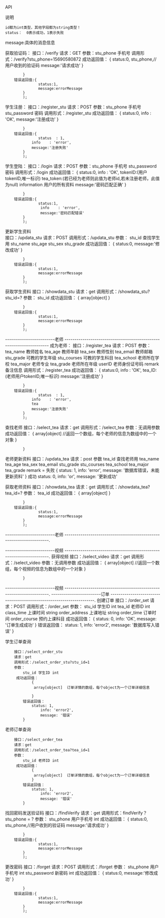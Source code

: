 API

说明


    id都为int类型，其他字段都为string类型！
    status：  0表示成功，1表示失败
   message:具体的消息信息


获取验证码：
        接口：/verify
        请求：GET
        参数：stu_phone   手机号
        调用形式：/verify?stu_phone=15690580872
        成功返回值：
                {
                    status:0,
                    stu_phone,//用户收到的验证码
                    message:'请求成功'
                }
              
            }
        错误返回值:{
                   status:1,
                   message:errorMessage
            }    
            );




学生注册：
        接口：/register_stu
        请求：POST
        参数：stu_phone  手机号
             stu_password  密码
        调用形式：/register_stu
        成功返回值：
                {
                    status:0,
                    info    : 'OK',
                    message:'注册成功'
                }
              
            }
        错误返回值:{
                   status  : 1,
                info    : 'error',
                message:'注册失败'
            }    
            );          


学生登陆：
        接口：/login
        请求：POST
        参数：stu_phone  手机号
             stu_password  密码
        调用形式：/login
        成功返回值：
                {
                    status:0,
                    info    : 'OK',
                    tokenID:(用户tokenID,唯一标识)
                    tea_token:(若已经为老师则此值为老师id,若未注册老师，此值为null)
                     information 用户的所有资料
                    message:'密码匹配正确'
                }
              
            }
        错误返回值:{
                   status:1,
                    info    : 'error',
                    message:'密码匹配错误'
            }    
            );  
更新学生资料    
接口：/updata_stu
        请求：POST
        调用形式：/updata_stu
        参数：
         stu_id  查找学生用
         stu_name
         stu_age 
         stu_sex 
         stu_grade 
          成功返回值：
                {
                    status:0,
                    message:'修改成功'
                }
              
            }
        错误返回值:{
                   status:1,
                   message:errorMessage
            }    
            );

获取学生资料
接口：/showdata_stu
        请求：get
        调用形式：/showdata_stu?stu_id=?
        参数：
            stu_id
          成功返回值：
                {
                     array[object]
                }
              
            }
        错误返回值:{
                   status:1,
                   message:errorMessage
            }    
            );
-------------------------老师 ----------------------------------------------------------------------
成为老师：
        接口：/register_tea
        请求：POST
        参数：tea_name  教师姓名
             tea_age  教师年龄
             tea_sex  教师性别
             tea_email  教师邮箱
             stu_grade   可教的学生年级
             stu_courses  可教的学生科目
             tea_school    老师所在学校
             tea_major     老师专业
             tea_grade   老师所在年级
             userID      老师身份证号码
             remark      备注信息
        调用形式：/register_tea
        成功返回值：
                {
                    status:0,
                    info    : 'OK',
                    tea_ID:(老师用户tokenID,唯一标识)
                    message:'注册成功'
                }
              
            }
        错误返回值:{
                   status  : 1,
                info    : 'error',
                tea
                message:'注册失败'
            }    
            ); 

查找老师
  接口：/select_tea
        请求：get
        调用形式：/select_tea
        参数：无调用参数
         成功返回值：
                {
                array[object]  //返回一个数组，每个老师的信息为数组中的一个对象
                }
              
            }

老师更新资料
接口：/updata_tea
 请求：post
 参数
     tea_id  查找老师用
     tea_name 
     tea_age 
     tea_sex 
     tea_email 
     stu_grade 
     stu_courses 
     tea_school 
     tea_major
     tea_grade 
     remark =
失败
                 {
                status: 1,
                info: 'error',
                message: '数据库错误，未能更新资料'
                 }
成功            status: 0,
                info: 'or',
                message: '更新成功'

获取老师资料
接口：/showdata_tea
        请求：get
        调用形式：/showdata_tea?tea_id=?
        参数：
            tea_id
          成功返回值：
                {
                     array[object]
                }
              
            }
        错误返回值:{
                   status:1,
                   message:errorMessage
            }    
            );

-------------------------老师 ----------------------------------------------------------------------.


-------------------------视频 ----------------------------------------------------------------------.
获得视频
  接口：/select_video
        请求：get
        调用形式：/select_video
        参数：无调用参数
         成功返回值：
                {
                array[object]  //返回一个数组，每个视频的信息为数组中的一个对象
                }
              
            }
-------------------------视频 ----------------------------------------------------------------------.
-------------------------订单 ----------------------------------------------------------------------. 
        创建订单
        接口：/order_set
        请求：POST
        调用形式：/order_set
        参数：
            stu_id 学生ID int
            tea_id 老师ID int 
            class_time 上课时间  string
            order_address 上课地址  string
             order_time  订单时间
             order_course 预约上课科目
         成功返回值：
                {
                status: 0,
                    info: 'OK',
                    message: '订单生成成功'
                }
            错误返回值：
                status: 1,
                    info: 'error2',
                    message: '数据库写入错误'
            }


学生订单查询

        接口：/select_order_stu
        请求：get
        调用形式：/select_order_stu?stu_id=1
        参数：
            stu_id 学生ID int
         成功返回值：
                {
                 array[object]  订单详情的数组，每个object为一个订单详细信息
                 
                }
            错误返回值：
                status: 1,
                    info: 'error2',
                    message: '错误'
            }



老师订单查询

        接口：/select_order_tea
        请求：get
        调用形式：/select_order_tea?tea_id=1
        参数：
            stu_id 老师ID int
         成功返回值：
                {
                 array[object]  订单详情的数组，每个object为一个订单详细信息
                }
            错误返回值：
                status: 1,
                    info: 'error2',
                    message: '错误'
            }


找回密码发送验证码
接口：/findVerify
        请求：get
        调用形式：findVerify？stu_phone = ?
        参数：
            stu_phone 用户手机号 int
          成功返回值：
                {
                    status:0,
                    stu_phone,//用户收到的验证码
                    message:'请求成功'
                }
              
            }
        错误返回值:{
                   status:1,
                   message:errorMessage
            }    
            );


更改密码
接口：/forget
        请求：POST
        调用形式：/forget
        参数：
            stu_phone 用户手机号 int
            stu_password 新密码 int
          成功返回值：
                {
                    status:0,
                    message:'修改成功'
                }
              
            }
        错误返回值:{
                   status:1,
                   message:errorMessage
            }    
            );
